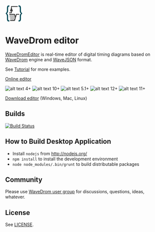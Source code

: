 ![alt text](images/logo.png "logo")

# WaveDrom editor

[WaveDromEditor](http://wavedrom.com/editor.html) is real-time editor of digital timing diagrams based on [WaveDrom](https://github.com/drom/wavedrom) engine and [WaveJSON](https://github.com/drom/wavedrom/wiki/WaveJSON) format.

See [Tutorial](http://wavedrom.com/tutorial.html) for more examples.

[Online editor](http://wavedrom.com/editor.html)

![alt text](images/firefox_22.gif "firefox") 4+
![alt text](images/chrome_22.gif "chrome") 10+
![alt text](images/safari_22.gif "safari") 5.1+
![alt text](images/opera_22.gif "opera") 12+
![alt text](images/ie_22.gif "ie") 11+

[Download editor](https://github.com/wavedrom/wavedrom.github.io/releases)  (Windows, Mac, Linux)

## Builds

[![Build Status](https://travis-ci.org/wavedrom/wavedrom.github.io.svg?branch=master)](https://travis-ci.org/wavedrom/wavedrom.github.io)

## How to Build Desktop Application

* Install `nodejs` from http://nodejs.org/
* `npm install` to install the development environment
* `node node_modules/.bin/grunt` to build distributable packages

## Community

Please use [WaveDrom user group](http://groups.google.com/group/wavedrom) for discussions, questions, ideas, whatever.

## License

See [LICENSE](LICENSE).
